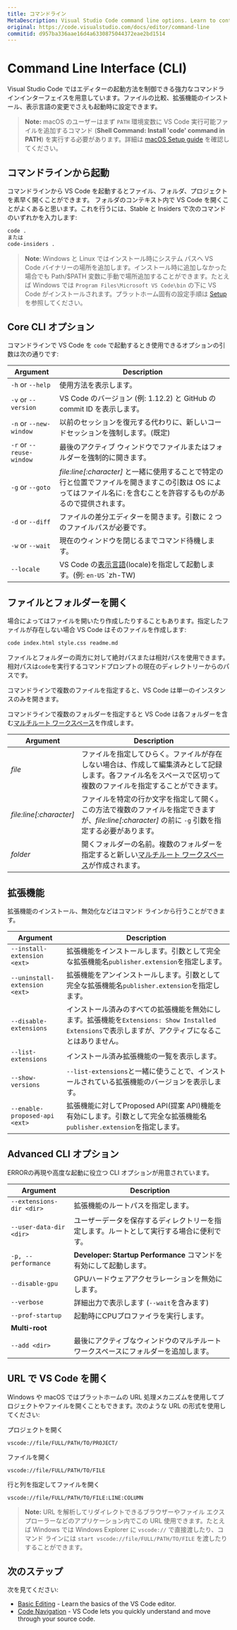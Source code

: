 ```yaml
---
title: コマンドライン
MetaDescription: Visual Studio Code command line options. Learn to control VS Code startup.
original: https://code.visualstudio.com/docs/editor/command-line
commitid: d957ba336aae16d4a6330875044372eae2bd1514
---
```

# Command Line Interface (CLI)

Visual Studio Code ではエディターの起動方法を制御できる強力なコマンドラインインターフェイスを用意しています。ファイルの比較、拡張機能のインストール、表示言語の変更でさえも起動時に設定できます。

> **Note:** macOS のユーザーはまず `PATH` 環境変数に VS Code 実行可能ファイルを追加するコマンド (**Shell Command: Install 'code' command in PATH**) を実行する必要があります。詳細は [macOS Setup guide](/docs/setup/mac.md) を確認してください。

## コマンドラインから起動 <a id="launching-from-the-command-line"></a>

コマンドラインから VS Code を起動するとファイル、フォルダ、プロジェクトを素早く開くことができます。 フォルダのコンテキスト内で VS Code を開くことがよくあると思います。これを行うには、Stable と Insiders で次のコマンドのいずれかを入力します:

```bash
code .
または
code-insiders .
```

> **Note**: Windows と Linux ではインストール時にシステム パスへ VS Code バイナリーの場所を追加します。インストール時に追加しなかった場合でも Path/$PATH 変数に手動で場所追加することができます。たとえば Windows では `Program Files\Microsoft VS Code\bin` の下に VS Code がインストールされます。プラットホーム固有の設定手順は  [Setup](/docs/setup/setup-overview.md) を参照してください。

## Core CLI オプション <a id="core-cli-options"></a>

コマンドラインで VS Code を `code` で起動するとき使用できるオプションの引数は次の通りです:

Argument|Description
------------------|-----------
`-h` or `--help` | 使用方法を表示します。
`-v` or `--version` | VS Code のバージョン (例: 1.12.2) と GitHub の commit ID を表示します。
`-n` or `--new-window`| 以前のセッションを復元する代わりに、新しいコードセッションを強制します。(既定)
`-r` or `--reuse-window` | 最後のアクティブ ウィンドウでファイルまたはフォルダーを強制的に開きます。
`-g` or `--goto` | *file:line[:character]* と一緒に使用することで特定の行と位置でファイルを開きますこの引数は OS によってはファイル名に`:`を含むことを許容するものがあるので提供されます。
`-d` or `--diff` | ファイルの差分エディターを開きます。引数に 2 つのファイルパスが必要です。
`-w` or `--wait` | 現在のウィンドウを閉じるまでコマンド待機します。
`--locale` | VS Code の[表示言語](/docs/getstarted/locales.md)(locale)を指定して起動します。(例: `en-US` `zh-TW)

## ファイルとフォルダーを開く <a id="opening-files-and-folders"></a>

場合によってはファイルを開いたり作成したりすることもあります。指定したファイルが存在しない場合 VS Code はそのファイルを作成します:

```bash
code index.html style.css readme.md
```

ファイルとフォルダーの両方に対して絶対パスまたは相対パスを使用できます。相対パスは`code`を実行するコマンドプロンプトの現在のディレクトリーからのパスです。

コマンドラインで複数のファイルを指定すると、VS Code は単一のインスタンスのみを開きます。

コマンドラインで複数のフォルダーを指定すると VS Code は各フォルダーを含む[マルチルート ワークスペース](/docs/editor/multi-root-workspaces.md)を作成します。

Argument|Description
------------------|-----------
*file* | ファイルを指定してひらく。ファイルが存在しない場合は、作成して編集済みとして記録します。各ファイル名をスペースで区切って複数のファイルを指定することができます。
*file:line[:character]* | ファイルを特定の行か文字を指定して開く。この方法で複数のファイルを指定できますが、*file:line[:character]* の前に `-g` 引数を指定する必要があります。
*folder* | 開くフォルダーの名前。複数のフォルダーを指定すると新しい[マルチルート ワークスペース](/docs/editor/multi-root-workspaces.md)が作成されます。

## 拡張機能 <a id="working-with-extensions"></a>

拡張機能のインストール、無効化などはコマンド ラインから行うことができます。

Argument|Description
------------------|-----------
`--install-extension <ext>` | 拡張機能をインストールします。引数として完全な拡張機能名`publisher.extension`を指定します。
`--uninstall-extension <ext>` | 拡張機能をアンインストールします。引数として完全な拡張機能名`publisher.extension`を指定します。
`--disable-extensions` | インストール済みのすべての拡張機能を無効にします。拡張機能を`Extensions: Show Installed Extensions`で表示しますが、アクティブになることはありません。
`--list-extensions` | インストール済み拡張機能の一覧を表示します。
`--show-versions` | `--list-extensions`と一緒に使うことで、インストールされている拡張機能のバージョンを表示します。
`--enable-proposed-api <ext>` | 拡張機能に対してProposed API(提案 API)機能を有効にします。引数として完全な拡張機能名`publisher.extension`を指定します。

## Advanced CLI オプション <a id="advanced-cli-options"></a>

ERRORの再現や高度な起動に役立つ CLI オプションが用意されています。

Argument|Description
------------------|-----------
`--extensions-dir <dir>` | 拡張機能のルートパスを指定します。
`--user-data-dir <dir>` | ユーザーデータを保存するディレクトリーを指定します。ルートとして実行する場合に便利です。
`-p, --performance` | **Developer: Startup Performance** コマンドを有効にして起動します。
`--disable-gpu` | GPUハードウェアアクセラレーションを無効にします。
`--verbose` | 詳細出力で表示します (`--wait`を含みます)
`--prof-startup` | 起動時にCPUプロファイラを実行します。
**Multi-root**|
`--add <dir>` | 最後にアクティブなウィンドウのマルチルート ワークスペースにフォルダーを追加します。

## URL で VS Code を開く <a id="opening-vs-code-with-urls"></a>

Windows や macOS ではプラットホームの URL 処理メカニズムを使用してプロジェクトやファイルを開くこともできます。次のような URL の形式を使用してください:

プロジェクトを開く

```
vscode://file/FULL/PATH/TO/PROJECT/
```

ファイルを開く

```
vscode://file/FULL/PATH/TO/FILE
```

行と列を指定してファイルを開く

```
vscode://file/FULL/PATH/TO/FILE:LINE:COLUMN
```

> **Note:** URL を解析してリダイレクトできるブラウザーやファイル エクスプローラーなどのアプリケーション内でこの URL 使用できます。たとえば Windows では Windows Explorer に `vscode://` で直接渡したり、コマンド ラインには `start vscode://file/FULL/PATH/TO/FILE` を渡したりすることができます。

## 次のステップ

次を見てください:

* [Basic Editing](/docs/editor/codebasics.md) - Learn the basics of the VS Code editor.
* [Code Navigation](/docs/editor/editingevolved.md) - VS Code lets you quickly understand and move through your source code.
